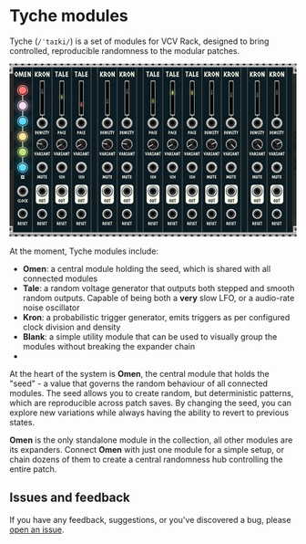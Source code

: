 # Tyche modules

Tyche (`/ˈtaɪki/`) is a set of modules for VCV Rack, designed to bring controlled, reproducible randomness to the modular patches.

![Tyche modules](/res/img/tyche-modules.png)

At the moment, Tyche modules include:

- **Omen**: a central module holding the seed, which is shared with all connected modules
- **Tale**: a random voltage generator that outputs both stepped and smooth random outputs. Capable of being both a **very** slow LFO, or a audio-rate noise oscillator
- **Kron**: a probabilistic trigger generator, emits triggers as per configured clock division and density
- **Blank**: a simple utility module that can be used to visually group the modules without breaking the expander chain
- 
At the heart of the system is **Omen**, the central module that holds the "seed" - a value that governs the random behaviour of all connected modules. The seed allows you to create random, but deterministic patterns, which are reproducible across patch saves. By changing the seed, you can explore new variations while always having the ability to revert to previous states.

**Omen** is the only standalone module in the collection, all other modules are its expanders. Connect **Omen** with just one module for a simple setup, or chain dozens of them to create a central randomness hub controlling the entire patch.

## Issues and feedback

If you have any feedback, suggestions, or you've discovered a bug, please [open an issue](https://github.com/denolehov/VCVTyche/issues).
